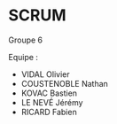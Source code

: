 # SCRUM
Groupe 6

Equipe :
- VIDAL Olivier
- COUSTENOBLE Nathan
- KOVAC Bastien
- LE NEVÉ Jérémy
- RICARD Fabien


